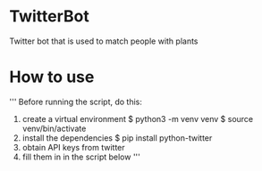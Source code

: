 # TwitterBot
Twitter bot that is used to match people with plants
# How to use
'''
Before running the script, do this:
1. create a virtual environment
  $ python3 -m venv venv
  $ source venv/bin/activate
2. install the dependencies
  $ pip install python-twitter
3. obtain API keys from twitter
4. fill them in in the script below
'''
